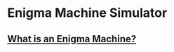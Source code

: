 # Enigma Machine Simulator
## [What is an Enigma Machine?](https://en.wikipedia.org/wiki/Enigma_machine "Title")
